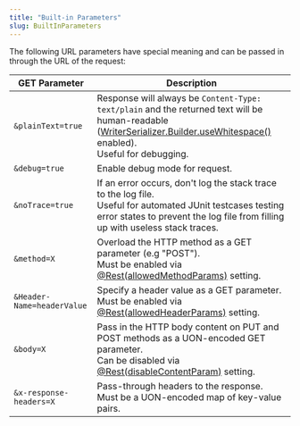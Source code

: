 ```yaml
---
title: "Built-in Parameters"
slug: BuiltInParameters
---
```


The following URL parameters have special meaning and can be passed in through the URL of the request:

| GET Parameter | Description |
|---------------|-------------|
| `&plainText=true` | Response will always be `Content-Type: text/plain` and the returned text will be human-readable (<a href="/site/apidocs/org/apache/juneau/serializer/WriterSerializer.Builder.html#useWhitespace()" target="_blank">WriterSerializer.Builder.useWhitespace()</a> enabled).<br />Useful for debugging. |
| `&debug=true` | Enable debug mode for request. |
| `&noTrace=true` | If an error occurs, don't log the stack trace to the log file.<br />Useful for automated JUnit testcases testing error states to prevent the log file from filling up with useless stack traces. |
| `&method=X` | Overload the HTTP method as a GET parameter (e.g "POST").<br />Must be enabled via <a href="/site/apidocs/org/apache/juneau/rest/annotation/Rest.html#allowedMethodParams()" target="_blank">@Rest(allowedMethodParams)</a> setting. |
| `&Header-Name=headerValue` | Specify a header value as a GET parameter.<br />Must be enabled via <a href="/site/apidocs/org/apache/juneau/rest/annotation/Rest.html#allowedHeaderParams()" target="_blank">@Rest(allowedHeaderParams)</a> setting. |
| `&body=X` | Pass in the HTTP body content on PUT and POST methods as a UON-encoded GET parameter.<br />Can be disabled via <a href="/site/apidocs/org/apache/juneau/rest/annotation/Rest.html#disableContentParam()" target="_blank">@Rest(disableContentParam)</a> setting. |
| `&x-response-headers=X` | Pass-through headers to the response.<br />Must be a UON-encoded map of key-value pairs. |
